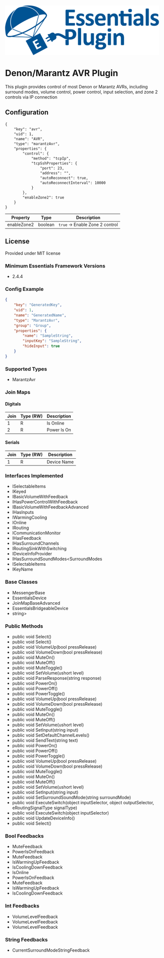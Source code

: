 ![PepperDash Essentials Pluign Logo](/images/essentials-plugin-blue.png)

# Denon/Marantz AVR Plugin

This plugin provides control of most Denon or Marantz AVRs, including surround modes, volume control, power control, input selection, and
zone 2 controls via IP connection

## Configuration

```
{
    "key": "avr",
    "uid": 1,
    "name": "AVR",
    "type": "marantzAvr",
    "properties": {
        "control": {
            "method": "tcpIp",
            "tcpSshProperties": {
                "port": 23,
                "address": "",
                "autoReconnect": true,
                "autoReconnectInterval": 10000
            }        
        },
        "enableZone2": true
    }
}
```

| Property | Type | Description |
| -------- | ----- | ----------- |
| enableZone2 | boolean | `true` -> Enable Zone 2 control |



## License

Provided under MIT license
<!-- START Minimum Essentials Framework Versions -->
### Minimum Essentials Framework Versions

- 2.4.4
<!-- END Minimum Essentials Framework Versions -->
<!-- START Config Example -->
### Config Example

```json
{
    "key": "GeneratedKey",
    "uid": 1,
    "name": "GeneratedName",
    "type": "MarantzAvr",
    "group": "Group",
    "properties": {
        "name": "SampleString",
        "inputKey": "SampleString",
        "hideInput": true
    }
}
```
<!-- END Config Example -->
<!-- START Supported Types -->
### Supported Types

- MarantzAvr
<!-- END Supported Types -->
<!-- START Join Maps -->
### Join Maps

#### Digitals

| Join | Type (RW) | Description |
| --- | --- | --- |
| 1 | R | Is Online |
| 2 | R | Power Is On |

#### Serials

| Join | Type (RW) | Description |
| --- | --- | --- |
| 1 | R | Device Name |
<!-- END Join Maps -->
<!-- START Interfaces Implemented -->
### Interfaces Implemented

- ISelectableItems<string>
- IKeyed
- IBasicVolumeWithFeedback
- IHasPowerControlWithFeedback
- IBasicVolumeWithFeedbackAdvanced
- IHasInputs<string>
- IWarmingCooling
- IOnline
- IRouting
- ICommunicationMonitor
- IHasFeedback
- IHasSurroundChannels
- IRoutingSinkWithSwitching
- IDeviceInfoProvider
- IHasSurroundSoundModes<SurroundModes
- ISelectableItems<SurroundModes>
- IKeyName
<!-- END Interfaces Implemented -->
<!-- START Base Classes -->
### Base Classes

- MessengerBase
- EssentialsDevice
- JoinMapBaseAdvanced
- EssentialsBridgeableDevice
- string>
<!-- END Base Classes -->
<!-- START Public Methods -->
### Public Methods

- public void Select()
- public void Select()
- public void VolumeUp(bool pressRelease)
- public void VolumeDown(bool pressRelease)
- public void MuteOn()
- public void MuteOff()
- public void MuteToggle()
- public void SetVolume(ushort level)
- public void ParseResponse(string response)
- public void PowerOn()
- public void PowerOff()
- public void PowerToggle()
- public void VolumeUp(bool pressRelease)
- public void VolumeDown(bool pressRelease)
- public void MuteToggle()
- public void MuteOn()
- public void MuteOff()
- public void SetVolume(ushort level)
- public void SetInput(string input)
- public void SetDefaultChannelLevels()
- public void SendText(string text)
- public void PowerOn()
- public void PowerOff()
- public void PowerToggle()
- public void VolumeUp(bool pressRelease)
- public void VolumeDown(bool pressRelease)
- public void MuteToggle()
- public void MuteOn()
- public void MuteOff()
- public void SetVolume(ushort level)
- public void SetInput(string input)
- public void SetSurroundSoundMode(string surroundMode)
- public void ExecuteSwitch(object inputSelector, object outputSelector, eRoutingSignalType signalType)
- public void ExecuteSwitch(object inputSelector)
- public void UpdateDeviceInfo()
- public void Select()
<!-- END Public Methods -->
<!-- START Bool Feedbacks -->
### Bool Feedbacks

- MuteFeedback
- PowerIsOnFeedback
- MuteFeedback
- IsWarmingUpFeedback
- IsCoolingDownFeedback
- IsOnline
- PowerIsOnFeedback
- MuteFeedback
- IsWarmingUpFeedback
- IsCoolingDownFeedback
<!-- END Bool Feedbacks -->
<!-- START Int Feedbacks -->
### Int Feedbacks

- VolumeLevelFeedback
- VolumeLevelFeedback
- VolumeLevelFeedback
<!-- END Int Feedbacks -->
<!-- START String Feedbacks -->
### String Feedbacks

- CurrentSurroundModeStringFeedback
<!-- END String Feedbacks -->
